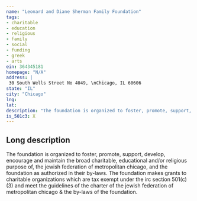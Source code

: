 ```yaml
---
name: "Leonard and Diane Sherman Family Foundation"
tags:
- charitable
- education
- religious
- family
- social
- funding
- greek
- arts
ein: 364345181
homepage: "N/A"
address: |
 30 South Wells Street No 4049, \nChicago, IL 60606
state: "IL"
city: "Chicago"
lng: 
lat: 
description: "The foundation is organized to foster, promote, support, develop, encourage and maintain the broad charitable, educational and/or religious purpose of, the jewish federation of metropolitan chicago, and the foundation as authorized in their by-laws. "
is_501c3: X
---
```


## Long description

The foundation is organized to foster, promote, support, develop, encourage and maintain the broad charitable, educational and/or religious purpose of, the jewish federation of metropolitan chicago, and the foundation as authorized in their by-laws. The foundation makes grants to charitable organizations which are tax exempt under the irc section 501(c)(3) and meet the guidelines of the charter of the jewish federation of metropolitan chicago & the by-laws of the foundation. 
